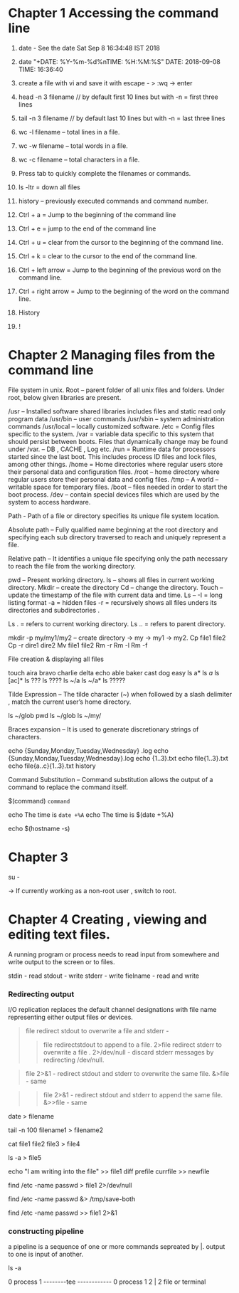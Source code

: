 # Chapter 1	Accessing the command line 

1.	date    -    See the date
Sat Sep  8 16:34:48 IST 2018

2.	date "+DATE: %Y-%m-%d%nTIME: %H:%M:%S"
DATE: 2018-09-08
TIME: 16:36:40

3.	create a file with vi and save it with  escape - > :wq -> enter
4.	head -n 3 filename // by default first 10 lines but with -n = first three lines
5.	tail -n 3 filename // by default last 10 lines but with -n = last three lines
6.	wc -l filename – total lines in a file. 
7.	wc -w filename – total words in a  file.
8.	wc -c filename – total characters in a file.
9.	Press tab to quickly complete the filenames or commands.
10.	ls -ltr = down all files 
11.	history – previously executed commands and command number.
12.	Ctrl + a = Jump to the beginning of the command line
13.	Ctrl + e = jump to the end of the command line
14.	Ctrl + u = clear from the cursor to the beginning of the command line.
15.	Ctrl + k = clear to the cursor to the end of the command line.
16.	Ctrl + left arrow = Jump to the beginning of the previous word on the command line.
17.	Ctrl + right arrow = Jump to the beginning of the word on the command line.
18.	History
19.	!<Command line no>

# Chapter 2 	Managing files from the command line

File system in unix.
Root – parent folder of all unix files and folders. 
Under root, below given libraries are present.

/usr – Installed software shared libraries includes files and static read only program data
	/usr/bin – user commands
	/usr/sbin – system administration commands
	/usr/local – locally customized software.
/etc = Config files specific to the system.
/var = variable data specific to this system that should persist between boots. Files that dynamically change may be found under /var. – DB , CACHE , Log etc.
/run = Runtime data for processors started since the last boot. This includes process ID files and lock files, among other  things.
/home = Home directories where regular users store their personal data and configuration files.
/root – home directory where regular users store their personal data and config files.
/tmp – A world – writable space for temporary files. 
/boot – files needed in order to start the boot process.
/dev – contain special devices files which are used by the system to access hardware.


Path - Path of a file or directory specifies its unique file system location.

Absolute path – Fully qualified name beginning at the root directory and specifying each sub directory traversed to reach and uniquely represent a file.

Relative path – It identifies a unique file specifying only the path necessary to reach the file from the working directory. 

pwd – Present working directory.
ls – shows all files in current working directory.
Mkdir – create the directory
Cd – change the directory.
Touch – update the timestamp of the file with current data and time.
Ls – 
-I  = long listing format
-a = hidden files
-r = recursively shows all files unders its directories and subdirectories .

Ls .  = refers to current working directory.
Ls ..  = refers to parent directory.

mkdir -p my/my1/my2 – create directory -> my -> my1 -> my2.
Cp file1 file2
Cp -r dire1 dire2
Mv  file1 file2
Rm -r 
Rm -l
Rm -f

File creation & displaying all files

touch aira bravo charlie delta echo able baker cast dog easy
ls a*
ls *a*
ls [ac]*
ls ???
ls ????
ls ~/a
ls ~/a*
ls ?????

Tilde Expression – The tilde character (~) when followed by a slash delimiter , match the current user’s home directory.

ls ~/glob
pwd
ls ~/glob
ls ~/my/

Braces expansion –  It is used to generate discretionary strings of characters. 

echo {Sunday,Monday,Tuesday,Wednesday} .log
echo {Sunday,Monday,Tuesday,Wednesday}.log
echo {1..3}.txt
echo file{1..3}.txt
echo file{a..c}{1..3}.txt
history

Command Substitution – Command substitution allows the output of a command to replace the command itself.

$(command)
`command`

echo The time is `date +%A`
echo The time is $(date +%A)

echo $(hostname -s) 

# Chapter 3 
	
su - 

-> If currently working as a non-root user , switch to root.



# Chapter 4   Creating , viewing and editing text files.

A running program or process needs to read input from somewhere and write output to the screen or to files.

stdin - read
stdout - write
stderr - write
fielname  - read and write

### Redirecting output 
I/O replication replaces the default channel designations with file name representing either output files or devices.

> file   redirect stdout to overwrite a file  and stderr - 
>> file redirectstdout to append to a file.
2>file redirect stderr to overwrite a file .
2>/dev/null - discard stderr messages by redirecting /dev/null.

>file 2>&1 - redirect stdout and stderr to overwrite the same file.
&>file - same

>>file 2>&1 - redirect stdout and stderr to append the same file.
&>>file - same


date > filename

tail -n 100 filename1 > filename2 

cat file1 file2 file3 > file4

ls -a > file5

echo "I am writing into the file" >> file1
diff prefile currfile >> newfile

find /etc -name passwd > file1 2>/dev/null

find /etc -name passwd &> /tmp/save-both

find /etc -name passwd >> file1 2>&1 

### constructing pipeline
a pipeline is a sequence of one or more commands sepreated by |.
output to one is input of another.

ls -a 

 0 process 1 --------tee ------------ 0  process 1
           2   	      |			    	 2
	    	   file or 
		   terminal
